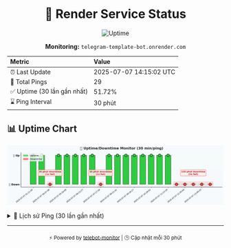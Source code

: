 <div align="center">

# 🚦 Render Service Status

<!--badge-start-->
![Uptime](https://img.shields.io/badge/uptime-Offline-red)
<!--badge-end-->

**Monitoring:** `telegram-template-bot.onrender.com`

| Metric | Value |
|:--|:--|
| ⏰ Last Update | 2025-07-07 14:15:02 UTC |
| 🔄 Total Pings | 29 |
| ✅ Uptime (30 lần gần nhất) | 51.72% |
| ⌛ Ping Interval | 30 phút |

</div>

## 📊 Uptime Chart
<!--chart-start-->
![Uptime Chart](uptime_chart.png)
<!--chart-end-->

<details><summary>📝 Lịch sử Ping (30 lần gần nhất)</summary>

<!--ping-log-start-->
| Thời gian | Trạng thái | Chi tiết |
|---|---|---|
|---|---|---|
| 2025-07-07 01:11:00 | ✅ Success | 200 OK (Phản hồi: 53171ms) |
| 2025-07-07 03:10:37 | ✅ Success | 200 OK (Phản hồi: 22521ms) |
| 2025-07-07 04:07:48 | ❌ Fail | Timeout sau 60s
⏰ Timeout sau 90s |
| 2025-07-07 04:54:11 | ✅ Success | 200 OK (Phản hồi: 53157ms) |
| 2025-07-07 05:18:08 | ✅ Success | 200 OK (Phản hồi: 342ms) |
| 2025-07-07 05:44:28 | ✅ Success | 200 OK (Phản hồi: 297ms) |
| 2025-07-07 06:23:27 | ✅ Success | 200 OK (Phản hồi: 281ms) |
| 2025-07-07 06:52:05 | ✅ Success | 200 OK (Phản hồi: 381ms) |
| 2025-07-07 07:17:58 | ❌ Fail | Timeout sau 60s
⏰ Timeout sau 90s |
| 2025-07-07 07:41:05 | ✅ Success | 200 OK (Phản hồi: 23079ms) |
| 2025-07-07 08:21:41 | ✅ Success | 200 OK (Phản hồi: 846ms) |
| 2025-07-07 08:49:43 | ✅ Success | 200 OK (Phản hồi: 23529ms) |
| 2025-07-07 09:18:17 | ✅ Success | 200 OK (Phản hồi: 315ms) |
| 2025-07-07 09:43:29 | ✅ Success | 200 OK (Phản hồi: 335ms) |
| 2025-07-07 10:18:02 | ✅ Success | 200 OK (Phản hồi: 32514ms) |
| 2025-07-07 10:46:02 | ✅ Success | 200 OK (Phản hồi: 777ms) |
| 2025-07-07 11:13:19 | ✅ Success | 200 OK (Phản hồi: 339ms) |
| 2025-07-07 11:37:32 | ❌ Fail | Lỗi 429
⏰ Timeout sau 90s |
| 2025-07-07 12:30:04 | ❌ Fail | Lỗi 429
⏰ Timeout sau 90s |
| 2025-07-07 13:10:09 | ❌ Fail | Lỗi 429
⏰ Timeout sau 90s |
| 2025-07-07 13:49:25 | ❌ Fail | Lỗi 429
⏰ Timeout sau 90s |
| 2025-07-07 14:14:58 | ❌ Fail | Lỗi 429
⏰ Timeout sau 90s |
<!--ping-log-end-->

</details>

<div align="center">

---

<sub>⚡️ Powered by [telebot-monitor](https://github.com/vhd0/telebot-monitor) | 🕒 Cập nhật mỗi 30 phút</sub>

</div>
